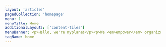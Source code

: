```yaml
---
layout: 'articles'
pagedCollection: 'homepage'
menu: 1
menuTitle: Home
additionalLayouts: ['content-tiles']
menuBanner: <p>Hello, we're myplanet</p><p>We <em>empower</em> organizations to deliver great digital <em>products</em></p>
tagName: home
---
```

